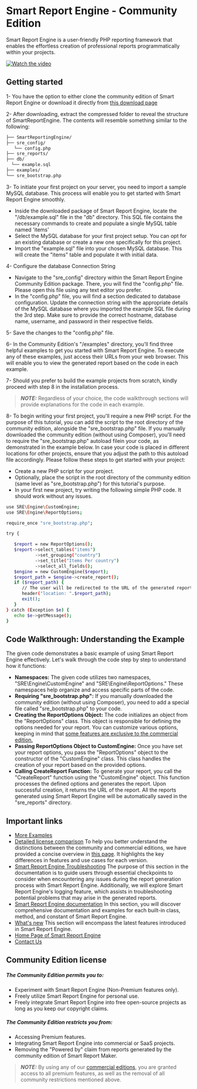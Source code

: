 # Smart Report Engine - Community Edition
Smart Report Engine is a user-friendly PHP reporting framework that enables the effortless creation of professional reports programmatically within your projects.

[![Watch the video](https://mysqlreports.com/video.png)](https://www.youtube.com/embed/ZLa24Eo5gmE)

## Getting started
1- You have the option to either clone the community edition of Smart Report Engine or download it directly from [this download page](https://mysqlreports.com/engine/documentation/index.php?post=community_install/) 

2- After downloading, extract the compressed folder to reveal the structure of SmartReportEngine. The contents will resemble something similar to the following:

```sh
├── SmartReportingEngine/
├── sre_config/
   └── config.php
├── sre_reports/
├── db/
  └── example.sql
├── examples/
└── sre_bootstrap.php
```

3- To initiate your first project on your server, you need to import a sample MySQL database. This process will enable you to get started with Smart Report Engine smoothly.
   - Inside the downloaded package of Smart Report Engine, locate the "/db/example.sql" file in the "db" directory. This SQL file contains the necessary commands to create and populate a single MySQL table named 'items'
   - Select the MySQL database for your first project setup. You can opt for an existing database or create a new one specifically for this project.
   - Import the "example.sql" file into your chosen MySQL database. This will create the "items" table and populate it with initial data.
   
4- Configure the database Connection String
   - Navigate to the "sre_config" directory within the Smart Report Engine Community Edition package. There, you will find the "config.php" file. Please open this file using any text editor you prefer.
   - In the "config.php" file, you will find a section dedicated to database configuration. Update the connection string with the appropriate details of the MySQL database where you imported the example SQL file during the 3rd step. Make sure to provide the correct hostname, database name, username, and password in their respective fields.
  
 5- Save the changes to the "config.php" file.

 6- In the Community Edition's "/examples" directory, you'll find three helpful examples to get you started with Smart Report Engine. To execute any of these examples, just access their URLs from your web browser. This will enable you to view the generated report based on the code in each example.
 
 7- Should you prefer to build the example projects from scratch, kindly proceed with step 8 in the installation process.
 > **_NOTE:_**  Regardless of your choice, the code walkthrough sections will provide explanations for the code in each example.
 
 8- To begin writing your first project, you'll require a new PHP script. For the purpose of this tutorial, you can add the script to the root directory of the community edition, alongside the "sre_bootstrap.php" file. If you manually downloaded the community edition (without using Composer), you'll need to require the "sre_bootstrap.php" autoload filein your code, as demonstrated in the example below. In case your code is placed in different locations for other projects, ensure that you adjust the path to this autoload file accordingly. Please follow these steps to get started with your project:
  - Create a new PHP script for your project.
  - Optionally, place the script in the root directory of the community edition (same level as "sre_bootstrap.php") for this tutorial's purpose.
  - In your first new project, try writing the following simple PHP code. It should work without any issues.
 ```sh 
 use SRE\Engine\CustomEngine;
 use SRE\Engine\ReportOptions;

require_once "sre_bootstrap.php";

try {

    $report = new ReportOptions();
    $report->select_tables("items")
            ->set_grouping("country")
            ->set_title("Items Per country")
            ->select_all_fields();
    $engine = new CustomEngine($report);
    $report_path = $engine->create_report();
    if ($report_path) {
       // The user will be redirected to the URL of the generated report. All generated reports are stored as subdirectories under /sre_reports.
       header("location: ".$report_path);
       exit();
    }
} catch (Exception $e) {
    echo $e->getMessage();
}
``` 
 ## Code Walkthrough: Understanding the Example
 The given code demonstrates a basic example of using Smart Report Engine effectively. Let's walk through the code step by step to understand how it functions:
 - **Namespaces:** The given code utilizes two namespaces, "SRE\Engine\CustomEngine" and "SRE\Engine\ReportOptions." These namespaces help organize and access specific parts of the code.
 - **Requiring "sre_bootstrap.php":** If you manually downloaded the community edition (without using Composer), you need to add a special file called "sre_bootstrap.php" to your code.
 - **Creating the ReportOptions Object:** The code initializes an object from the "ReportOptions" class. This object is responsible for defining the options needed for your report. You can customize various options, keeping in mind that [some features are exclusive to the commercial edition.](https://mysqlreports.com/engine/documentation/index.php?post=community)
 - **Passing ReportOptions Object to CustomEngine:** Once you have set your report options, you pass the "ReportOptions" object to the constructor of the "CustomEngine" class. This class handles the creation of your report based on the provided options.
 - **Calling CreateReport Function:** To generate your report, you call the "CreateReport" function using the "CustomEngine" object. This function processes the defined options and generates the report. Upon successful creation, it returns the URL of the report. All the reports generated using Smart Report Engine will be automatically saved in the "sre_reports" directory.
 
## Important links
 -  [More Examples](https://mysqlreports.com/engine/documentation/index.php?post=community_install/)
 -  [Detailed license comparison](http://mysqlreports.com/engine/index.php?post=community)
 To help you better understand the distinctions between the community and commercial editions, we have provided a concise overview in [this page](http://mysqlreports.com/engine/index.php?post=community). It highlights the key differences in features and use cases for each version.
- [Smart Report Engine Troubleshooting](http://mysqlreports.com/engine/documentation/index.php?post=troubleshooting)
The purpose of this section in the documentation is to guide users through essential checkpoints to consider when encountering any issues during the report generation process with Smart Report Engine. Additionally, we will explore Smart Report Engine's logging feature, which assists in troubleshooting potential problems that may arise in the generated reports.
- [Smart Report Engine documentation](https://mysqlreports.com/engine/documentation/index.php?class=reportoptions)
In this section, you will discover comprehensive documentation and examples for each built-in class, method, and constant of Smart Report Engine.
- [What's new](https://mysqlreports.com/engine/documentation/index.php?post=new) 
This section will encompass the latest features introduced in Smart Report Engine.
- [Home Page of Smart Report Engine](https://mysqlreports.com/mysql-reporting-tools/smart-report-engine/)
- [Contact Us](https://mysqlreports.com/open-ticket/)

## Community Edition license
##### The Community Edition permits you to:
- Experiment with Smart Report Engine (Non-Premium features only).
- Freely utilize Smart Report Engine for personal use.
- Freely integrate Smart Report Engine into free open-source projects as long as you keep our copyright claims.
##### The Community Edition restricts you from:
- Accessing Premium features.
- Integrating Smart Report Engine into commercial or SaaS projects.
- Removing the "Powered by" claim from reports generated by the community edition of Smart Report Maker.
> **_NOTE:_** By using any of our [commercial editions](http://mysqlreports.com/engine/documentation/index.php?post=community), you are granted access to all premium features, as well as the removal of all community restrictions mentioned above. 

